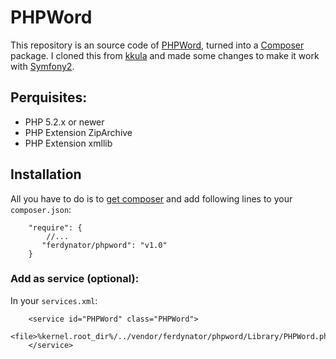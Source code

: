 # PHPWord

This repository is an source code of [PHPWord](http://phpword.codeplex.com/), turned into a [Composer](http://getcomposer.org/) package.
I cloned this from [kkula](https://bitbucket.org/kkula/phpword/) and made some changes to make it work with [Symfony2](http://symfony.com).

## Perquisites:

 * PHP 5.2.x or newer
 * PHP Extension ZipArchive
 * PHP Extension xmllib

## Installation
All you have to do is to [get composer](http://getcomposer.org/download/) and add following lines to your `composer.json`:

        "require": {
            //...
           "ferdynator/phpword": "v1.0"
        }

### Add as service (optional):

In your `services.xml`:

        <service id="PHPWord" class="PHPWord">
            <file>%kernel.root_dir%/../vendor/ferdynator/phpword/Library/PHPWord.php</file>
        </service>
